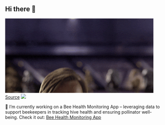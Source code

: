 ## Hi there 👋
![](https://raw.githubusercontent.com/timbolo6/timbolo6/main/gifs/Revenge_Of_The_Sith_Prequel_GIF.gif)  
[Source](https://media1.giphy.com/media/v1.Y2lkPTc5MGI3NjExd3QxcXkxYXFldmlyeDlwYXIzYnFyajZoZXZ0Z2N5OGV3YXJjOWk2biZlcD12MV9pbnRlcm5hbF9naWZfYnlfaWQmY3Q9Zw/3ornk57KwDXf81rjWM/giphy.gif)
![](https://komarev.com/ghpvc/?username=timbolo6)


🔭 I’m currently working on a Bee Health Monitoring App – leveraging data to support beekeepers in tracking hive health and ensuring pollinator well-being.
Check it out: [Bee Health Monitoring App](https://bee-health-monitoring.streamlit.app/)  

<!--
**timbolo6/timbolo6** is a ✨ _special_ ✨ repository because its `README.md` (this file) appears on your GitHub profile.

Here are some ideas to get you started:

- 🔭 I’m currently working on ...
- 🌱 I’m currently learning ...
- 👯 I’m looking to collaborate on ...
- 🤔 I’m looking for help with ...
- 💬 Ask me about ...
- 📫 How to reach me: ...
- 😄 Pronouns: ...
- ⚡ Fun fact: ...
-->
